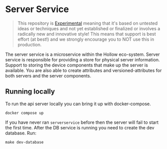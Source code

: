 # Server Service

> This repository is [Experimental](https://github.com/packethost/standards/blob/master/experimental-statement.md) meaning that it's based on untested ideas or techniques and not yet established or finalized or involves a radically new and innovative style!
> This means that support is best effort (at best!) and we strongly encourage you to NOT use this in production.

The server service is a microservice within the Hollow eco-system. Server service is responsible for providing a store for physical server information. Support to storing the device components that make up the server is available. You are also able to create attributes and versioned-attributes for both servers and the server components.

## Running locally

To run the api server locally you can bring it up with docker-compose.

```
docker compose up
```

If you have never ran `serverservice` before then the server will fail to start the first time. After the DB service is running you need to create the dev database. Run:

```
make dev-database
```
